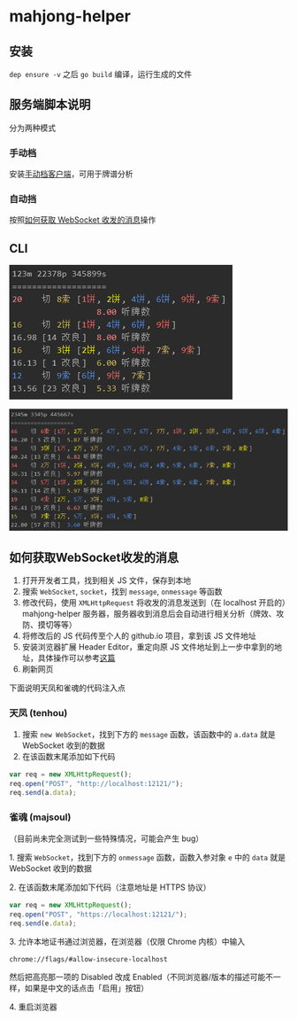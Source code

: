 # mahjong-helper

## 安装

`dep ensure -v` 之后 `go build` 编译，运行生成的文件


## 服务端脚本说明

分为两种模式

### 手动档

安装[手动档客户端](https://github.com/EndlessCheng/mahjong-helper-gui)，可用于牌谱分析

### 自动挡

按照[如何获取 WebSocket 收发的消息](#如何获取WebSocket收发的消息)操作


## CLI

![](img/example1.png)

![](img/example2.png)


## 如何获取WebSocket收发的消息

1. 打开开发者工具，找到相关 JS 文件，保存到本地
2. 搜索 `WebSocket`, `socket`，找到 `message`, `onmessage` 等函数
3. 修改代码，使用 `XMLHttpRequest` 将收发的消息发送到（在 localhost 开启的）mahjong-helper 服务器，服务器收到消息后会自动进行相关分析（牌效、攻防、摸切等等）
4. 将修改后的 JS 代码传至个人的 github.io 项目，拿到该 JS 文件地址
5. 安装浏览器扩展 Header Editor，重定向原 JS 文件地址到上一步中拿到的地址，具体操作可以参考[这篇](https://tieba.baidu.com/p/5956122477)
6. 刷新网页

下面说明天凤和雀魂的代码注入点

### 天凤 (tenhou)

1. 搜索 `new WebSocket`，找到下方的 `message` 函数，该函数中的 `a.data` 就是 WebSocket 收到的数据
2. 在该函数末尾添加如下代码

```javascript
var req = new XMLHttpRequest();
req.open("POST", "http://localhost:12121/");
req.send(a.data);
```

### 雀魂 (majsoul)

（目前尚未完全测试到一些特殊情况，可能会产生 bug）

1\. 搜索 `WebSocket`，找到下方的 `onmessage` 函数，函数入参对象 `e` 中的 `data` 就是 WebSocket 收到的数据

2\. 在该函数末尾添加如下代码（注意地址是 HTTPS 协议）

```javascript
var req = new XMLHttpRequest();
req.open("POST", "https://localhost:12121/");
req.send(e.data);
```

3\. 允许本地证书通过浏览器，在浏览器（仅限 Chrome 内核）中输入
```
chrome://flags/#allow-insecure-localhost
```
然后把高亮那一项的 Disabled 改成 Enabled（不同浏览器/版本的描述可能不一样，如果是中文的话点击「启用」按钮）

4\. 重启浏览器
